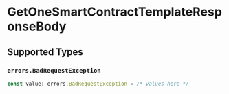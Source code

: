# GetOneSmartContractTemplateResponseBody


## Supported Types

### `errors.BadRequestException`

```typescript
const value: errors.BadRequestException = /* values here */
```

